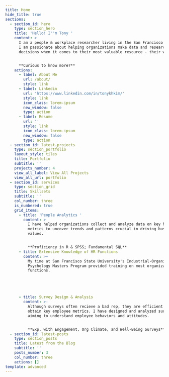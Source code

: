 ```yaml
---
title: Home
hide_title: true
sections:
  - section_id: hero
    type: section_hero
    title: 'Hello! I''m Tony '
    content: >
      I am a people & workplace researcher living in the San Francisco Bay Area.
      I am passionate about helping organizations make data and research-driven
      decisions when it comes to their most valuable resource - their workers.


      **Curious to know more?**
    actions:
      - label: About Me
        url: /about/
        style: link
      - label: Linkedin
        url: 'https://www.linkedin.com/in/tonykhkim/'
        style: link
        icon_class: lorem-ipsum
        new_window: false
        type: action
      - label: Resume
        url: ''
        style: link
        icon_class: lorem-ipsum
        new_window: false
        type: action
  - section_id: latest-projects
    type: section_portfolio
    layout_style: tiles
    title: Portfolio
    subtitle: ''
    projects_number: 4
    view_all_label: View All Projects
    view_all_url: portfolio
  - section_id: services
    type: section_grid
    title: Skillsets
    subtitle: ''
    col_number: three
    is_numbered: true
    grid_items:
      - title: 'People Analytics '
        content: >
          I have helped organizations collect and analyze data on key human
          metrics to uncover trends and patterns crucial in driving business
          values. 


          **Proficiency in R & SPSS; Fundamental SQL**
      - title: Extensive Knowledge of HR Functions
        content: >+
          My time at San Francisco State University's Industrial-Organizational
          Psychology Masters Program provided training on most organizational HR
          functions. 





      - title: Survey Design & Analysis
        content: >-
          Although surveys often recieve a bad rep, they are efficient tools to
          obtain key employee metrics. I have designed and analyzed surveys
          aiming to understand employee behaviors and attitudes. 


          **Exp. with Engagement, Org Climate, and Well-Being Surveys**
  - section_id: latest-posts
    type: section_posts
    title: Latest from the Blog
    subtitle: ''
    posts_number: 3
    col_number: three
    actions: []
template: advanced
---
```

